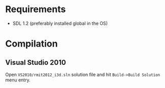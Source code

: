 Requirements
============

* SDL 1.2 (preferably installed global in the OS)

Compilation
===========

Visual Studio 2010
------------------

Open `VS2010/rmit2012_i3d.sln` solution file and hit `Build->Build Solution` menu entry.